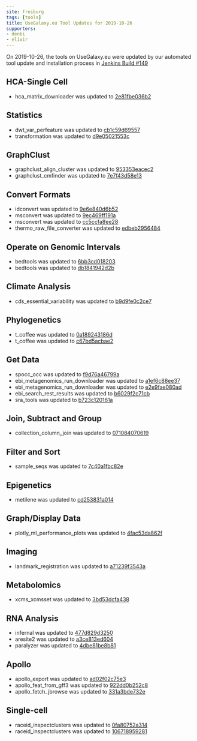 ```yaml
---
site: freiburg
tags: [tools]
title: UseGalaxy.eu Tool Updates for 2019-10-26
supporters:
- denbi
- elixir
---
```


On 2019-10-26, the tools on UseGalaxy.eu were updated by our automated tool update and installation process in [Jenkins Build #149](https://build.galaxyproject.eu/job/usegalaxy-eu/job/install-tools/#149/)


## HCA-Single Cell

- hca_matrix_downloader was updated to [2e81fbe036b2](https://toolshed.g2.bx.psu.edu/view/ebi-gxa/hca_matrix_downloader/2e81fbe036b2)

## Statistics

- dwt_var_perfeature was updated to [cb1c59d69557](https://toolshed.g2.bx.psu.edu/view/devteam/dwt_var_perfeature/cb1c59d69557)
- transformation was updated to [d9e05021553c](https://toolshed.g2.bx.psu.edu/view/ethevenot/transformation/d9e05021553c)

## GraphClust

- graphclust_align_cluster was updated to [953353eacec2](https://toolshed.g2.bx.psu.edu/view/rnateam/graphclust_align_cluster/953353eacec2)
- graphclust_cmfinder was updated to [7e7f43d58e13](https://toolshed.g2.bx.psu.edu/view/rnateam/graphclust_cmfinder/7e7f43d58e13)

## Convert Formats

- idconvert was updated to [9e6e840d6b52](https://toolshed.g2.bx.psu.edu/view/galaxyp/idconvert/9e6e840d6b52)
- msconvert was updated to [9ec469ff191a](https://toolshed.g2.bx.psu.edu/view/galaxyp/msconvert/9ec469ff191a)
- msconvert was updated to [cc5ccfa8ee28](https://toolshed.g2.bx.psu.edu/view/galaxyp/msconvert/cc5ccfa8ee28)
- thermo_raw_file_converter was updated to [edbeb2956484](https://toolshed.g2.bx.psu.edu/view/galaxyp/thermo_raw_file_converter/edbeb2956484)

## Operate on Genomic Intervals

- bedtools was updated to [6bb3cd018203](https://toolshed.g2.bx.psu.edu/view/iuc/bedtools/6bb3cd018203)
- bedtools was updated to [db1841942d2b](https://toolshed.g2.bx.psu.edu/view/iuc/bedtools/db1841942d2b)

## Climate Analysis

- cds_essential_variability was updated to [b9d9fe0c2ce7](https://toolshed.g2.bx.psu.edu/view/climate/cds_essential_variability/b9d9fe0c2ce7)

## Phylogenetics

- t_coffee was updated to [0a189243186d](https://toolshed.g2.bx.psu.edu/view/earlhaminst/t_coffee/0a189243186d)
- t_coffee was updated to [c67bd5acbae2](https://toolshed.g2.bx.psu.edu/view/earlhaminst/t_coffee/c67bd5acbae2)

## Get Data

- spocc_occ was updated to [f9d76a46799a](https://toolshed.g2.bx.psu.edu/view/ecology/spocc_occ/f9d76a46799a)
- ebi_metagenomics_run_downloader was updated to [a1ef6c88ee37](https://toolshed.g2.bx.psu.edu/view/iuc/ebi_metagenomics_run_downloader/a1ef6c88ee37)
- ebi_metagenomics_run_downloader was updated to [e2e9fae080ad](https://toolshed.g2.bx.psu.edu/view/iuc/ebi_metagenomics_run_downloader/e2e9fae080ad)
- ebi_search_rest_results was updated to [b6029f2c71cb](https://toolshed.g2.bx.psu.edu/view/iuc/ebi_search_rest_results/b6029f2c71cb)
- sra_tools was updated to [b723c120161a](https://toolshed.g2.bx.psu.edu/view/iuc/sra_tools/b723c120161a)

## Join, Subtract and Group

- collection_column_join was updated to [071084070619](https://toolshed.g2.bx.psu.edu/view/iuc/collection_column_join/071084070619)

## Filter and Sort

- sample_seqs was updated to [7c40a1fbc82e](https://toolshed.g2.bx.psu.edu/view/peterjc/sample_seqs/7c40a1fbc82e)

## Epigenetics

- metilene was updated to [cd253831a014](https://toolshed.g2.bx.psu.edu/view/rnateam/metilene/cd253831a014)

## Graph/Display Data

- plotly_ml_performance_plots was updated to [4fac53da862f](https://toolshed.g2.bx.psu.edu/view/bgruening/plotly_ml_performance_plots/4fac53da862f)

## Imaging

- landmark_registration was updated to [a71239f3543a](https://toolshed.g2.bx.psu.edu/view/imgteam/landmark_registration/a71239f3543a)

## Metabolomics

- xcms_xcmsset was updated to [3bd53dcfa438](https://toolshed.g2.bx.psu.edu/view/lecorguille/xcms_xcmsset/3bd53dcfa438)

## RNA Analysis

- infernal was updated to [477d829d3250](https://toolshed.g2.bx.psu.edu/view/bgruening/infernal/477d829d3250)
- aresite2 was updated to [a3ce813ed604](https://toolshed.g2.bx.psu.edu/view/rnateam/aresite2/a3ce813ed604)
- paralyzer was updated to [4dbe81be8b81](https://toolshed.g2.bx.psu.edu/view/rnateam/paralyzer/4dbe81be8b81)

## Apollo

- apollo_export was updated to [ad02f02c75e3](https://toolshed.g2.bx.psu.edu/view/gga/apollo_export/ad02f02c75e3)
- apollo_feat_from_gff3 was updated to [922dd0b252c8](https://toolshed.g2.bx.psu.edu/view/gga/apollo_feat_from_gff3/922dd0b252c8)
- apollo_fetch_jbrowse was updated to [331a3bde732e](https://toolshed.g2.bx.psu.edu/view/gga/apollo_fetch_jbrowse/331a3bde732e)

## Single-cell

- raceid_inspectclusters was updated to [0fa80752a314](https://toolshed.g2.bx.psu.edu/view/iuc/raceid_inspectclusters/0fa80752a314)
- raceid_inspectclusters was updated to [106718959281](https://toolshed.g2.bx.psu.edu/view/iuc/raceid_inspectclusters/106718959281)

